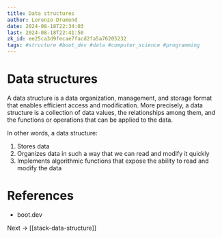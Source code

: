 ```yaml
---
title: Data structures
author: Lorenzo Drumond
date: 2024-08-18T22:34:03
last: 2024-08-18T22:41:50
zk_id: ee25ca3d9fecae7facd2fa5a76205232
tags: #structure #boot_dev #data #computer_science #programming
---
```



# Data structures

A data structure is a data organization, management, and storage format that
enables efficient access and modification. More precisely, a data structure is
a collection of data values, the relationships among them, and the functions or
operations that can be applied to the data.

In other words, a data structure:

1. Stores data
2. Organizes data in such a way that we can read and modify it quickly
3. Implements algorithmic functions that expose the ability to read and modify the data


# References

- boot.dev

Next -> [[stack-data-structure]]
